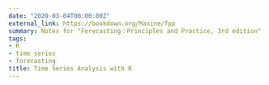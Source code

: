```yaml
---
date: "2020-03-04T00:00:00Z"
external_link: https://bookdown.org/Maxine/fpp
summary: Notes for "Forecasting：Principles and Practice, 3rd edition"
tags:
- R
- time series
- forecasting
title: Time Series Analysis with R
---
```

